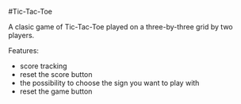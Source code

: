 #Tic-Tac-Toe

A clasic game of Tic-Tac-Toe played on a three-by-three grid by two players.

Features:

- score tracking
- reset the score button
- the possibility to choose the sign you want to play with
- reset the game button
